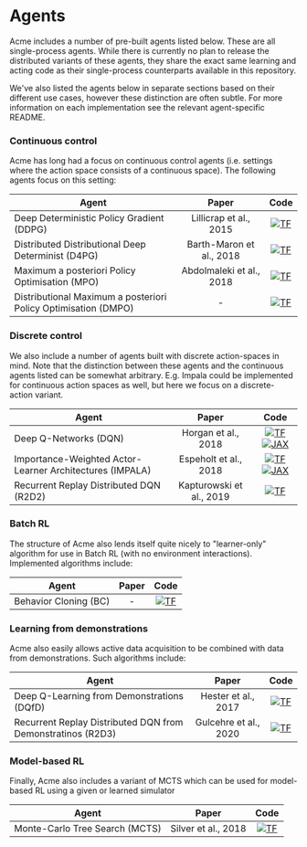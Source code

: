 # Agents

Acme includes a number of pre-built agents listed below. These are all
single-process agents. While there is currently no plan to release the
distributed variants of these agents, they share the exact same learning and
acting code as their single-process counterparts available in this repository.

We've also listed the agents below in separate sections based on their different
use cases, however these distinction are often subtle. For more information on
each implementation see the relevant agent-specific README.

### Continuous control

Acme has long had a focus on continuous control agents (i.e. settings where the
action space consists of a continuous space). The following agents focus on this
setting:

Agent                                                          | Paper                    | Code
-------------------------------------------------------------- | :----------------------: | :--:
Deep Deterministic Policy Gradient (DDPG)                      | Lillicrap et al., 2015   | [![TF](../../docs/logos/tf-small.png)][DDPG_TF2]
Distributed Distributional Deep Determinist (D4PG)             | Barth-Maron et al., 2018 | [![TF](../../docs/logos/tf-small.png)][D4PG_TF2]
Maximum a posteriori Policy Optimisation (MPO)                 | Abdolmaleki et al., 2018 | [![TF](../../docs/logos/tf-small.png)][MPO_TF2]
Distributional Maximum a posteriori Policy Optimisation (DMPO) | -                        | [![TF](../../docs/logos/tf-small.png)][DMPO_TF2]

### Discrete control

We also include a number of agents built with discrete action-spaces in mind.
Note that the distinction between these agents and the continuous agents listed
can be somewhat arbitrary. E.g. Impala could be implemented for continuous
action spaces as well, but here we focus on a discrete-action variant.

Agent                                                    | Paper                    | Code
-------------------------------------------------------- | :----------------------: | :--:
Deep Q-Networks (DQN)                                    | Horgan et al., 2018      | [![TF](../../docs/logos/tf-small.png)][DQN_TF2] [![JAX](../../docs/logos/jax-small.png)][DQN_JAX]
Importance-Weighted Actor-Learner Architectures (IMPALA) | Espeholt et al., 2018    | [![TF](../../docs/logos/tf-small.png)][IMPALA_TF2] [![JAX](../../docs/logos/jax-small.png)][IMPALA_JAX]
Recurrent Replay Distributed DQN (R2D2)                  | Kapturowski et al., 2019 | [![TF](../../docs/logos/tf-small.png)][R2D2_TF2]

### Batch RL

The structure of Acme also lends itself quite nicely to "learner-only" algorithm
for use in Batch RL (with no environment interactions). Implemented algorithms
include:

Agent                 | Paper | Code
--------------------- | :---: | :---------------------------------:
Behavior Cloning (BC) | -     | [![TF](../../docs/logos/tf-small.png)][BC_TF2]

### Learning from demonstrations

Acme also easily allows active data acquisition to be combined with data from
demonstrations. Such algorithms include:

Agent                                                       | Paper                 | Code
----------------------------------------------------------- | :-------------------: | :--:
Deep Q-Learning from Demonstrations (DQfD)                  | Hester et al., 2017   | [![TF](../../docs/logos/tf-small.png)][DQFD_TF2]
Recurrent Replay Distributed DQN from Demonstratinos (R2D3) | Gulcehre et al., 2020 | [![TF](../../docs/logos/tf-small.png)][R2D3_TF2]

### Model-based RL

Finally, Acme also includes a variant of MCTS which can be used for model-based
RL using a given or learned simulator

Agent                          | Paper               | Code
------------------------------ | :-----------------: | :--:
Monte-Carlo Tree Search (MCTS) | Silver et al., 2018 | [![TF](../../docs/logos/tf-small.png)][MCTS_TF2]

<!-- TF agents -->

[DQN_TF2]: tf/dqn/
[IMPALA_TF2]: tf/impala/
[R2D2_TF2]: tf/r2d2/
[MCTS_TF2]: tf/mcts/
[DDPG_TF2]: tf/ddpg/
[D4PG_TF2]: tf/d4pg/
[MPO_TF2]: tf/mpo/
[DMPO_TF2]: tf/dmpo/
[BC_TF2]: tf/bc/
[DQFD_TF2]: tf/dqfd/
[R2D3_TF2]: tf/r2d3/

<!-- JAX agents -->

[DQN_JAX]: jax/dqn/
[IMPALA_JAX]: jax/impala/
[D4PG_JAX]: jax/d4pg/
